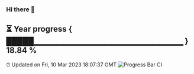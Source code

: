 ### Hi there 👋
⏳ Year progress { █████▁▁▁▁▁▁▁▁▁▁▁▁▁▁▁▁▁▁▁▁▁▁▁▁▁ } 18.84 %
---
⏰ Updated on Fri, 10 Mar 2023 18:07:37 GMT
![Progress Bar CI](https://github.com/Moyi321/Moyi321/workflows/Progress%20Bar%20CI/badge.svg)
